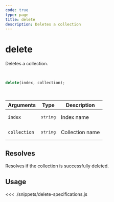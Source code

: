```yaml
---
code: true
type: page
title: delete
description: Deletes a collection
---
```


# delete

Deletes a collection.

<br/>

```js
delete(index, collection);
```

<br/>

| Arguments    | Type              | Description     |
| ------------ | ----------------- | --------------- |
| `index`      | <pre>string</pre> | Index name      |
| `collection` | <pre>string</pre> | Collection name |


## Resolves

Resolves if the collection is successfully deleted.

## Usage

<<< ./snippets/delete-specifications.js
